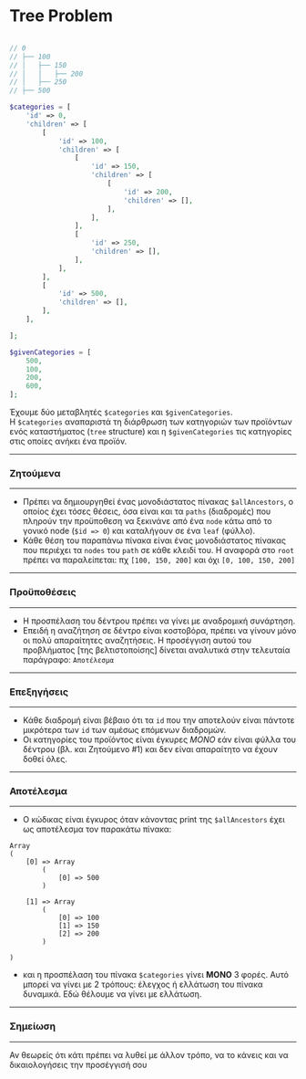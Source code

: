 # Tree Problem
```PHP

// 0
// ├── 100
// │   ├── 150
// │   │   ├── 200
// │   ├── 250
// ├── 500

$categories = [
	'id' => 0,
	'children' => [
		[
			'id' => 100,
			'children' => [
				[
					'id' => 150,
					'children' => [
						[
							'id' => 200,
							'children' => [],
						],
					],
				],
				[
					'id' => 250,
					'children' => [],
				],
			],
		],
		[
			'id' => 500,
			'children' => [],
		],
	],

];

$givenCategories = [
	500,
	100,
	200,
	600,
];
```

Έχουμε δύο μεταβλητές `$categories` και `$givenCategories`.  
Η `$categories` αναπαριστά τη διάρθρωση των κατηγοριών των προϊόντων ενός καταστήματος (`tree` structure) και η `$givenCategories` τις κατηγορίες στις οποίες ανήκει ένα προϊόν. 

---
### Ζητούμενα

---
- Πρέπει να δημιουργηθεί ένας μονοδιάστατος πίνακας `$allAncestors`, ο οποίος έχει τόσες θέσεις, όσα είναι και τα `paths` (διαδρομές) που πληρούν την προϋποθεση 
να ξεκινάνε από ένα `node` κάτω από το γονικό node (`$id => 0`) και καταλήγουν σε ένα `leaf` (φύλλο).
- Κάθε θέση του παραπάνω πίνακα είναι ένας μονοδιάστατος πίνακας που περιέχει τα `nodes` του `path` σε κάθε κλειδί του. Η αναφορά στο `root` πρέπει να παραλείπεται:
πχ `[100, 150, 200]` και όχι `[0, 100, 150, 200]`

---
### Προϋποθέσεις

---
- Η προσπέλαση του δέντρου πρέπει να γίνει με αναδρομική συνάρτηση.
- Επειδή η αναζήτηση σε δέντρο είναι κοστοβόρα, πρέπει να γίνουν μόνο οι πολύ απαραίτητες αναζητήσεις. Η προσέγγιση αυτού του προβλήματος [της βελτιστοποίσης]
δίνεται αναλυτικά στην τελευταία παράγραφο: `Αποτέλεσμα`

---
### Επεξηγήσεις

---
- Κάθε διαδρομή είναι βέβαιο ότι τα `id` που την αποτελούν είναι πάντοτε μικρότερα των `id` των αμέσως επόμενων διαδρομών.
- Οι κατηγορίες του προϊόντος είναι έγκυρες *ΜΟΝΟ* εάν είναι φύλλα του δέντρου (βλ. και Ζητούμενο #1) και δεν είναι απαραίτητο να έχουν δοθεί όλες.

---

### Αποτέλεσμα

---
- Ο κώδικας είναι έγκυρος όταν κάνοντας print της `$allAncestors` έχει ως αποτέλεσμα τον παρακάτω πίνακα:
```
Array
(
    [0] => Array
        (
            [0] => 500
        )

    [1] => Array
        (
            [0] => 100
            [1] => 150
            [2] => 200
        )

)
```
- και η προσπέλαση του πίνακα `$categories` γίνει **ΜΟΝΟ** 3 φορές. 
Αυτό μπορεί να γίνει με 2 τρόπους: έλεγχος ή ελλάτωση του πίνακα δυναμικά. Εδώ θέλουμε να γίνει με ελλάτωση.

---
### Σημείωση

---
Αν θεωρείς ότι κάτι πρέπει να λυθεί με άλλον τρόπο, να το κάνεις και να δικαιολογήσεις την προσέγγισή σου

